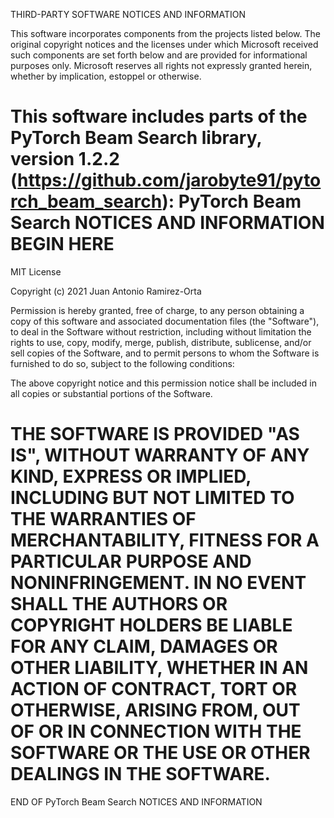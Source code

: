 THIRD-PARTY SOFTWARE NOTICES AND INFORMATION

This software incorporates components from the projects listed below. The original copyright notices
and the licenses under which Microsoft received such components are set forth below and are provided for
informational purposes only. Microsoft reserves all rights not expressly granted herein, whether by
implication, estoppel or otherwise.

This software includes parts of the PyTorch Beam Search library, version 1.2.2 (https://github.com/jarobyte91/pytorch_beam_search):
PyTorch Beam Search NOTICES AND INFORMATION BEGIN HERE
===============================================================================
MIT License

Copyright (c) 2021 Juan Antonio Ramirez-Orta

Permission is hereby granted, free of charge, to any person obtaining a copy
of this software and associated documentation files (the "Software"), to deal
in the Software without restriction, including without limitation the rights
to use, copy, modify, merge, publish, distribute, sublicense, and/or sell
copies of the Software, and to permit persons to whom the Software is
furnished to do so, subject to the following conditions:

The above copyright notice and this permission notice shall be included in all
copies or substantial portions of the Software.

THE SOFTWARE IS PROVIDED "AS IS", WITHOUT WARRANTY OF ANY KIND, EXPRESS OR
IMPLIED, INCLUDING BUT NOT LIMITED TO THE WARRANTIES OF MERCHANTABILITY,
FITNESS FOR A PARTICULAR PURPOSE AND NONINFRINGEMENT. IN NO EVENT SHALL THE
AUTHORS OR COPYRIGHT HOLDERS BE LIABLE FOR ANY CLAIM, DAMAGES OR OTHER
LIABILITY, WHETHER IN AN ACTION OF CONTRACT, TORT OR OTHERWISE, ARISING FROM,
OUT OF OR IN CONNECTION WITH THE SOFTWARE OR THE USE OR OTHER DEALINGS IN THE
SOFTWARE.
===============================================================================
END OF PyTorch Beam Search NOTICES AND INFORMATION
